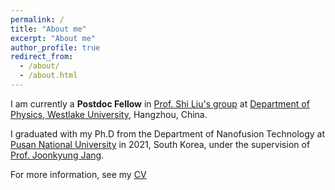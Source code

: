 ```yaml
---
permalink: /
title: "About me"
excerpt: "About me"
author_profile: true
redirect_from: 
  - /about/
  - /about.html
---
```


I am currently a **Postdoc Fellow** in [Prof. Shi Liu's group](https://liutheory.westlake.edu.cn/) at [Department of Physics, Westlake University](https://www.westlake.edu.cn/), Hangzhou, China.

I graduated with my Ph.D from the Department of Nanofusion Technology at [Pusan National University](https://www.pusan.ac.kr/) in 2021, South Korea, under the supervision of [Prof. Joonkyung Jang](https://nanochem.pusan.ac.kr/).
 
For more information, see my [CV](../CV.pdf)


